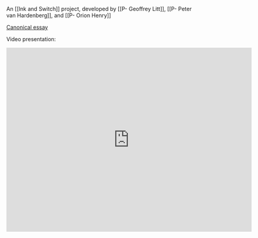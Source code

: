 ---
---
An [[Ink and Switch]] project, developed by [[P- Geoffrey Litt]], [[P- Peter van Hardenberg]], and [[P- Orion Henry]]

[Canonical essay](https://www.inkandswitch.com/cambria/)

Video presentation:

<iframe src="https://archive.org/embed/hytradboi2022" width="640" height="480" frameborder="0" webkitallowfullscreen="true" mozallowfullscreen="true" allowfullscreen></iframe>